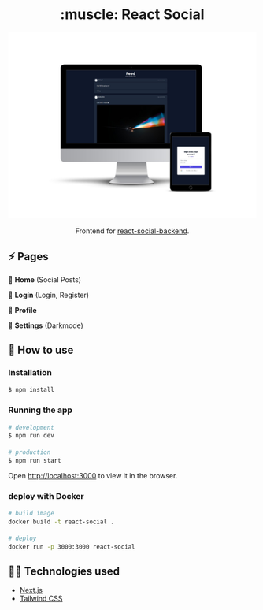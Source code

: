 <h1 align="center">:muscle: React Social</h1>

<div align="center">
    <img alt="Desktop" title="#Desktop" src="./public/mockup.jpg" width="680px" />
</div>

<p align="center">Frontend for <a href="https://github.com/Malte2036/react-social-backend">react-social-backend</a>.</p>

## :zap: Pages

:dart: **Home** (Social Posts)

:dart: **Login** (Login, Register)

:dart: **Profile**

:dart: **Settings** (Darkmode)


## 🚀 How to use

### Installation

```bash
$ npm install
```

### Running the app

```bash
# development
$ npm run dev

# production
$ npm run start
```
Open [http://localhost:3000](http://localhost:3000) to view it in the browser.

### deploy with Docker

```bash
# build image
docker build -t react-social .

# deploy
docker run -p 3000:3000 react-social
```

## :technologist: Technologies used

* [Next.js](https://nextjs.org/)
* [Tailwind CSS](https://tailwindcss.com/)
